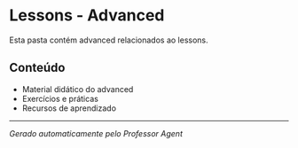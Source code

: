 # Lessons - Advanced

Esta pasta contém advanced relacionados ao lessons.

## Conteúdo
- Material didático do advanced
- Exercícios e práticas
- Recursos de aprendizado

---
*Gerado automaticamente pelo Professor Agent*
